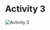 # Activity 3
![Activity 3](https://user-images.githubusercontent.com/111989159/197807035-7201496e-9e88-4962-a38f-aff2cb58ed34.jpg)
